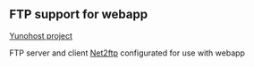 FTP support for webapp
-------------------

[Yunohost project](https://yunohost.org/#/)

FTP server and client [Net2ftp](http://www.net2ftp.com/) configurated for use with webapp
